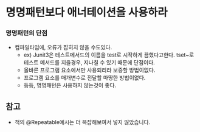# 명명패턴보다 애너테이션을 사용하라

### 명명패턴의 단점
+ 컴파일타임에, 오류가 잡히지 않을 수도있다.
  + ex) Junit3은 테스트메서드의 이름을 test로 시작하게 끔했다고한다. tset~로 테스트 메서드를 지을경우, 지나칠 수 있기 때문에 단점이다.
  + 올바른 프로그램 요소에서만 사용되리라 보증할 방법이없다.
  + 프로그램 요소를 매개변수로 전달할 마땅한 방법이없다.
  + 등등, 명명패턴은 사용하지 않는것이 좋다.


## 참고
+ 책의 @Repeatable예시는 더 복잡해보여서 넣지 않았습니다. 